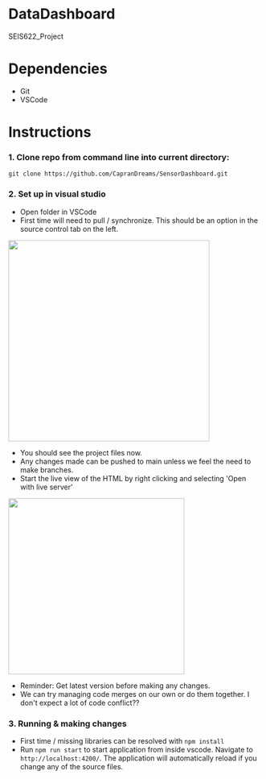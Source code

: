 # DataDashboard

SEIS622_Project

# Dependencies
- Git
- VSCode

# Instructions

### 1. Clone repo from command line into current directory:
   ```
   git clone https://github.com/CapranDreams/SensorDashboard.git
   ```
### 2. Set up in visual studio
   - Open folder in VSCode
   - First time will need to pull / synchronize. This should be an option in the source control tab on the left.

  <img src="https://github.com/CapranDreams/SensorDashboard/assets/6502745/c4e6d4b6-9026-4b0a-a25a-718eda5300f6" height="400">

   - You should see the project files now.
   - Any changes made can be pushed to main unless we feel the need to make branches.
   - Start the live view of the HTML by right clicking and selecting 'Open with live server'
     
  <img src="https://github.com/CapranDreams/SensorDashboard/assets/6502745/f1e5f783-3736-4f6d-9fce-dc8a5b771fd7" height="350">

   - Reminder: Get latest version before making any changes.
   - We can try managing code merges on our own or do them together. I don't expect a lot of code conflict??
  
### 3. Running & making changes
   - First time / missing libraries can be resolved with `npm install`
   - Run `npm run start` to start application from inside vscode. Navigate to `http://localhost:4200/`. The application will automatically reload if you change any of the source files.
